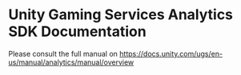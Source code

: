 # Unity Gaming Services Analytics SDK Documentation
Please consult the full manual on https://docs.unity.com/ugs/en-us/manual/analytics/manual/overview

